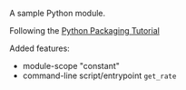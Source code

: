 A sample Python module.

Following the [Python Packaging Tutorial](https://packaging.python.org/en/latest/tutorials/packaging-projects/)

Added features:
- module-scope "constant"
- command-line script/entrypoint `get_rate`
